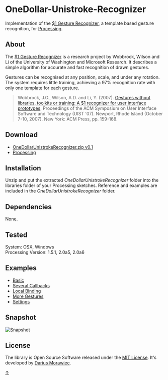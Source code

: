 # <a id="p5_top"></a>OneDollar-Unistroke-Recognizer

Implementation of the [$1 Gesture Recognizer](http://depts.washington.edu/aimgroup/proj/dollar/), a template based gesture recognition, for [Processing](http://processing.org/).


## About

The [$1 Gesture Recognizer](http://depts.washington.edu/aimgroup/proj/dollar/) is a research project by Wobbrock, Wilson and Li of the University of Washington and Microsoft Research. It describes a simple algorithm for accurate and fast recognition of drawn gestures.

Gestures can be recognised at any position, scale, and under any rotation. The system requires little training, achieving a 97% recognition rate with only one template for each gesture.

> Wobbrock, J.O., Wilson, A.D. and Li, Y. (2007). [Gestures without libraries, toolkits or training: A $1 recognizer for user interface prototypes](http://faculty.washington.edu/wobbrock/pubs/uist-07.1.pdf). Proceedings of the ACM Symposium on User Interface Software and Technology (UIST '07). Newport, Rhode Island (October 7-10, 2007). New York: ACM Press, pp. 159-168.


## Download

* [OneDollarUnistrokeRecognizer.zip v0.1](https://github.com/DariusMorawiec/OneDollar-Unistroke-Recognizer/raw/master/download/OneDollarUnistrokeRecognizer.zip)
* [Processing](http://processing.org/download/)

## Installation

Unzip and put the extracted *OneDollarUnistrokeRecognizer* folder into the libraries folder of your Processing sketches. Reference and examples are included in the *OneDollarUnistrokeRecognizer* folder.

## Dependencies
None.

## Tested
System: OSX, Windows<br>
Processing Version: 1.5.1, 2.0a5, 2.0a6

## Examples

* [Basic](https://github.com/DariusMorawiec/OneDollar-Unistroke-Recognizer/blob/master/examples/e1_basic/e1_basic.pde)
* [Several Callbacks](https://github.com/DariusMorawiec/OneDollar-Unistroke-Recognizer/blob/master/examples/e2_several_callbacks/e2_several_callbacks.pde)
* [Local Binding](https://github.com/DariusMorawiec/OneDollar-Unistroke-Recognizer/blob/master/examples/e3_local_binding/e3_local_binding.pde)
* [More Gestures](https://github.com/DariusMorawiec/OneDollar-Unistroke-Recognizer/blob/master/examples/e4_more_gestures/e4_more_gestures.pde)
* [Settings](https://github.com/DariusMorawiec/OneDollar-Unistroke-Recognizer/blob/master/examples/e5_settings/e5_settings.pde)

## Snapshot
![Snapshot](https://raw.github.com/DariusMorawiec/OneDollar-Unistroke-Recognizer/master/reference/p5snap.png)


## License

The library is Open Source Software released under the [MIT License](https://raw.github.com/DariusMorawiec/OneDollar-Unistroke-Recognizer/master/MIT-LICENSE.txt). It's developed by [Darius Morawiec](http://voidplus.de).

[&uarr;](#p5_top)

